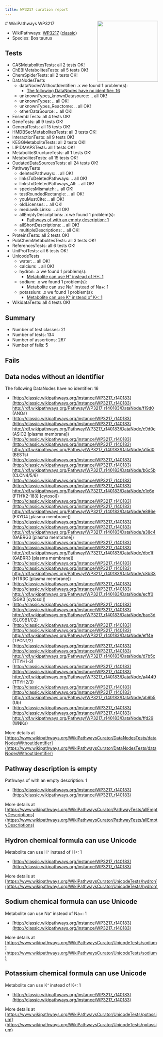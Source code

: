 ```yaml
---
title: WP3217 curation report
---
```


<img style="float: right; width: 200px" src="https://upload.wikimedia.org/wikipedia/commons/thumb/8/83/Wplogo_with_text_500.png/640px-Wplogo_with_text_500.png" />
# WikiPathways WP3217

* WikiPathways: [WP3217](https://wikipathways.org/pathways/WP3217) ([classic](https://classic.wikipathways.org/instance/WP3217))
* Species: Bos taurus
## Tests
* CASMetabolitesTests: all 2 tests OK!
* ChEBIMetabolitesTests: all 5 tests OK!
* ChemSpiderTests: all 2 tests OK!
* DataNodesTests
    * dataNodesWithoutIdentifier: .x we found 1 problem(s):
        * [The following DataNodes have no identifier: 16](#8792c496)
    * unknownTypes_knownDatasource: .. all OK!
    * unknownTypes: .. all OK!
    * unknownTypes_Reactome: .. all OK!
    * otherDataSource: .. all OK!
* EnsemblTests: all 4 tests OK!
* GeneTests: all 9 tests OK!
* GeneralTests: all 15 tests OK!
* HMDBSecMetabolitesTests: all 3 tests OK!
* InteractionTests: all 9 tests OK!
* KEGGMetaboliteTests: all 2 tests OK!
* LIPIDMAPSTests: all 1 tests OK!
* MetaboliteStructureTests: all 1 tests OK!
* MetabolitesTests: all 15 tests OK!
* OudatedDataSourcesTests: all 24 tests OK!
* PathwayTests
    * deletedPathways: .. all OK!
    * linksToDeletedPathways: .. all OK!
    * linksToDeletedPathways_All: .. all OK!
    * speciesMismatch: .. all OK!
    * testRoundedRectangle: .. all OK!
    * youMustCite: .. all OK!
    * oldLicenses: .. all OK!
    * mediawikiLinks: .. all OK!
    * allEmptyDescriptions: .x we found 1 problem(s):
        * [Pathways of with an empty description: 1](#798a4967)
    * allShortDescriptions: .. all OK!
    * multipleDescriptions: .. all OK!
* ProteinsTests: all 2 tests OK!
* PubChemMetabolitesTests: all 3 tests OK!
* ReferencesTests: all 6 tests OK!
* UniProtTests: all 6 tests OK!
* UnicodeTests
    * water: .. all OK!
    * calcium: .. all OK!
    * hydron: .x we found 1 problem(s):
        * [Metabolite can use H⁺ instead of H+: 1](#484bab84)
    * sodium: .x we found 1 problem(s):
        * [Metabolite can use Na⁺ instead of Na+: 1](#2cc83479)
    * potassium: .x we found 1 problem(s):
        * [Metabolite can use K⁺ instead of K+: 1](#6cc0da79)
* WikidataTests: all 4 tests OK!


## Summary

* Number of test classes: 21
* Number of tests: 134
* Number of assertions: 267
* Number of fails: 5

## Fails

<a name="8792c496" />

## Data nodes without an identifier

The following DataNodes have no identifier: 16

* [http://classic.wikipathways.org/instance/WP3217_r140183](http://classic.wikipathways.org/instance/WP3217_r140183) http://rdf.wikipathways.org/Pathway/WP3217_r140183/DataNode/f19d0 (ANOs)
* [http://classic.wikipathways.org/instance/WP3217_r140183](http://classic.wikipathways.org/instance/WP3217_r140183) http://rdf.wikipathways.org/Pathway/WP3217_r140183/DataNode/c9d0e (ASIC2 [plasma
membrane])
* [http://classic.wikipathways.org/instance/WP3217_r140183](http://classic.wikipathways.org/instance/WP3217_r140183) http://rdf.wikipathways.org/Pathway/WP3217_r140183/DataNode/a15d0 (BESTs)
* [http://classic.wikipathways.org/instance/WP3217_r140183](http://classic.wikipathways.org/instance/WP3217_r140183) http://rdf.wikipathways.org/Pathway/WP3217_r140183/DataNode/b6c5b (CLCN4/5/6)
* [http://classic.wikipathways.org/instance/WP3217_r140183](http://classic.wikipathways.org/instance/WP3217_r140183) http://rdf.wikipathways.org/Pathway/WP3217_r140183/DataNode/c1c6e (FTH1(2-183)
[cytosol])
* [http://classic.wikipathways.org/instance/WP3217_r140183](http://classic.wikipathways.org/instance/WP3217_r140183) http://rdf.wikipathways.org/Pathway/WP3217_r140183/DataNode/e886e (FXYD4 [plasma
membrane])
* [http://classic.wikipathways.org/instance/WP3217_r140183](http://classic.wikipathways.org/instance/WP3217_r140183) http://rdf.wikipathways.org/Pathway/WP3217_r140183/DataNode/a38c4 (GABRG3 [plasma
membrane])
* [http://classic.wikipathways.org/instance/WP3217_r140183](http://classic.wikipathways.org/instance/WP3217_r140183) http://rdf.wikipathways.org/Pathway/WP3217_r140183/DataNode/dbc1f (GABRR3 [plasma
membrane])
* [http://classic.wikipathways.org/instance/WP3217_r140183](http://classic.wikipathways.org/instance/WP3217_r140183) http://rdf.wikipathways.org/Pathway/WP3217_r140183/DataNode/c8b33 (HTR3C [plasma
membrane])
* [http://classic.wikipathways.org/instance/WP3217_r140183](http://classic.wikipathways.org/instance/WP3217_r140183) http://rdf.wikipathways.org/Pathway/WP3217_r140183/DataNode/ecff0 (SGK3 [cytosol])
* [http://classic.wikipathways.org/instance/WP3217_r140183](http://classic.wikipathways.org/instance/WP3217_r140183) http://rdf.wikipathways.org/Pathway/WP3217_r140183/DataNode/bac3d (SLC9B1/C2)
* [http://classic.wikipathways.org/instance/WP3217_r140183](http://classic.wikipathways.org/instance/WP3217_r140183) http://rdf.wikipathways.org/Pathway/WP3217_r140183/DataNode/eff4e (TPCN1/2)
* [http://classic.wikipathways.org/instance/WP3217_r140183](http://classic.wikipathways.org/instance/WP3217_r140183) http://rdf.wikipathways.org/Pathway/WP3217_r140183/DataNode/d7b5c (TTYH1-3)
* [http://classic.wikipathways.org/instance/WP3217_r140183](http://classic.wikipathways.org/instance/WP3217_r140183) http://rdf.wikipathways.org/Pathway/WP3217_r140183/DataNode/a4449 (TTYH2/3)
* [http://classic.wikipathways.org/instance/WP3217_r140183](http://classic.wikipathways.org/instance/WP3217_r140183) http://rdf.wikipathways.org/Pathway/WP3217_r140183/DataNode/ab6b5 (Ub)
* [http://classic.wikipathways.org/instance/WP3217_r140183](http://classic.wikipathways.org/instance/WP3217_r140183) http://rdf.wikipathways.org/Pathway/WP3217_r140183/DataNode/ffd29 (WNKs)


More details at [https://www.wikipathways.org/WikiPathwaysCurator/DataNodesTests/dataNodesWithoutIdentifier](https://www.wikipathways.org/WikiPathwaysCurator/DataNodesTests/dataNodesWithoutIdentifier)

<a name="798a4967" />

## Pathway description is empty

Pathways of with an empty description: 1

* [http://classic.wikipathways.org/instance/WP3217_r140183](http://classic.wikipathways.org/instance/WP3217_r140183)

More details at [https://www.wikipathways.org/WikiPathwaysCurator/PathwayTests/allEmptyDescriptions](https://www.wikipathways.org/WikiPathwaysCurator/PathwayTests/allEmptyDescriptions)

<a name="484bab84" />

## Hydron chemical formula can use Unicode

Metabolite can use H⁺ instead of H+: 1

* [http://classic.wikipathways.org/instance/WP3217_r140183](http://classic.wikipathways.org/instance/WP3217_r140183)


More details at [https://www.wikipathways.org/WikiPathwaysCurator/UnicodeTests/hydron](https://www.wikipathways.org/WikiPathwaysCurator/UnicodeTests/hydron)

<a name="2cc83479" />

## Sodium chemical formula can use Unicode

Metabolite can use Na⁺ instead of Na+: 1

* [http://classic.wikipathways.org/instance/WP3217_r140183](http://classic.wikipathways.org/instance/WP3217_r140183)


More details at [https://www.wikipathways.org/WikiPathwaysCurator/UnicodeTests/sodium](https://www.wikipathways.org/WikiPathwaysCurator/UnicodeTests/sodium)

<a name="6cc0da79" />

## Potassium chemical formula can use Unicode

Metabolite can use K⁺ instead of K+: 1

* [http://classic.wikipathways.org/instance/WP3217_r140183](http://classic.wikipathways.org/instance/WP3217_r140183)


More details at [https://www.wikipathways.org/WikiPathwaysCurator/UnicodeTests/potassium](https://www.wikipathways.org/WikiPathwaysCurator/UnicodeTests/potassium)

